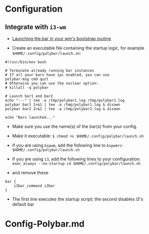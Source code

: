 # Configuration

## Integrate with `i3-wm`

* [Launching the bar in your wm's bootstrap routine](https://github.com/polybar/polybar/wiki#launching-the-bar-in-your-wms-bootstrap-routine)

* Create an executable file containing the startup logic, for example `$HOME/.config/polybar/launch.sh`:
```shell
#!/usr/bin/env bash

# Terminate already running bar instances
# If all your bars have ipc enabled, you can use 
polybar-msg cmd quit
# Otherwise you can use the nuclear option:
# killall -q polybar

# Launch bar1 and bar2
echo "---" | tee -a /tmp/polybar1.log /tmp/polybar2.log
polybar bar1 2>&1 | tee -a /tmp/polybar1.log & disown
polybar bar2 2>&1 | tee -a /tmp/polybar2.log & disown

echo "Bars launched..."
```

* Make sure you use the name(s) of the bar(s) from your config.

* Make it executable: `$ chmod +x $HOME/.config/polybar/launch.sh`

* If you are using `bspwm`, add the following line to `bspwmrc`: `$HOME/.config/polybar/launch.sh`

* If you are using `i3`, add the following lines to your configuration: `exec_always --no-startup-id $HOME/.config/polybar/launch.sh`

* and remove these
```shell
bar {
    i3bar_command i3bar
}
```

* The first line executes the startup script; the second disables i3's default bar

# Config-Polybar.md


